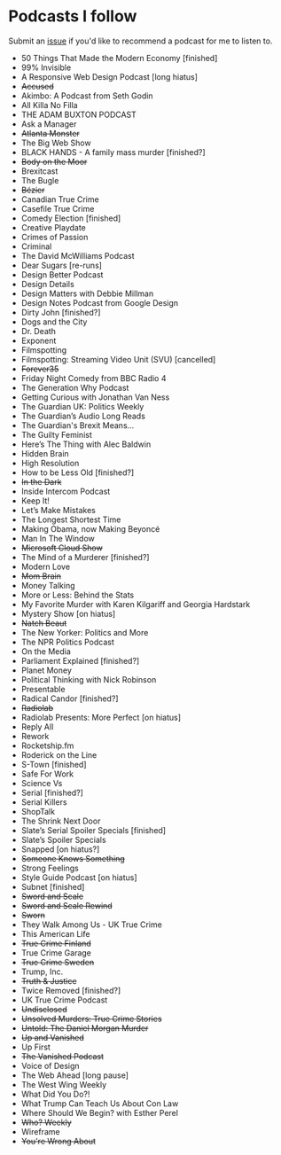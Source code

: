 # Podcasts I follow

Submit an [issue](https://github.com/yaili/podcasts/issues/new) if you'd like to recommend a podcast for me to listen to.

- 50 Things That Made the Modern Economy [finished]
- 99% Invisible
- A Responsive Web Design Podcast [long hiatus]
- ~~Accused~~
- Akimbo: A Podcast from Seth Godin
- All Killa No Filla
- THE ADAM BUXTON PODCAST
- Ask a Manager
- ~~Atlanta Monster~~
- The Big Web Show
- BLACK HANDS - A family mass murder [finished?]
- ~~Body on the Moor~~
- Brexitcast
- The Bugle
- ~~Bézier~~
- Canadian True Crime
- Casefile True Crime
- Comedy Election [finished]
- Creative Playdate
- Crimes of Passion
- Criminal
- The David McWilliams Podcast
- Dear Sugars [re-runs]
- Design Better Podcast
- Design Details
- Design Matters with Debbie Millman 
- Design Notes Podcast from Google Design
- Dirty John [finished?]
- Dogs and the City
- Dr. Death 
- Exponent
- Filmspotting
- Filmspotting: Streaming Video Unit (SVU) [cancelled]
- ~~Forever35~~
- Friday Night Comedy from BBC Radio 4
- The Generation Why Podcast
- Getting Curious with Jonathan Van Ness
- The Guardian UK: Politics Weekly
- The Guardian’s Audio Long Reads
- The Guardian's Brexit Means…
- The Guilty Feminist
- Here’s The Thing with Alec Baldwin
- Hidden Brain
- High Resolution
- How to be Less Old [finished?]
- ~~In the Dark~~
- Inside Intercom Podcast
- Keep It!
- Let’s Make Mistakes
- The Longest Shortest Time
- Making Obama, now Making Beyoncé
- Man In The Window
- ~~Microsoft Cloud Show~~
- The Mind of a Murderer [finished?]
- Modern Love
- ~~Mom Brain~~
- Money Talking
- More or Less: Behind the Stats
- My Favorite Murder with Karen Kilgariff and Georgia Hardstark
- Mystery Show [on hiatus]
- ~~Natch Beaut~~
- The New Yorker: Politics and More
- The NPR Politics Podcast
- On the Media
- Parliament Explained [finished?]
- Planet Money
- Political Thinking with Nick Robinson 
- Presentable
- Radical Candor [finished?]
- ~~Radiolab~~
- Radiolab Presents: More Perfect [on hiatus]
- Reply All
- Rework
- Rocketship.fm
- Roderick on the Line
- S-Town [finished]
- Safe For Work
- Science Vs
- Serial [finished?]
- Serial Killers
- ShopTalk
- The Shrink Next Door
- Slate’s Serial Spoiler Specials [finished]
- Slate’s Spoiler Specials
- Snapped [on hiatus?]
- ~~Someone Knows Something~~
- Strong Feelings
- Style Guide Podcast [on hiatus]
- Subnet [finished]
- ~~Sword and Scale~~
- ~~Sword and Scale Rewind~~
- ~~Sworn~~
- They Walk Among Us - UK True Crime
- This American Life
- ~~True Crime Finland~~
- True Crime Garage
- ~~True Crime Sweden~~
- Trump, Inc.
- ~~Truth & Justice~~
- Twice Removed [finished?]
- UK True Crime Podcast
- ~~Undisclosed~~
- ~~Unsolved Murders: True Crime Stories~~
- ~~Untold: The Daniel Morgan Murder~~
- ~~Up and Vanished~~
- Up First
- ~~The Vanished Podcast~~
- Voice of Design
- The Web Ahead [long pause]
- The West Wing Weekly
- What Did You Do?!
- What Trump Can Teach Us About Con Law
- Where Should We Begin? with Esther Perel
- ~~Who? Weekly~~
- Wireframe
- ~~You're Wrong About~~
